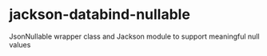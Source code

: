 # jackson-databind-nullable
JsonNullable wrapper class and Jackson module to support meaningful null values
